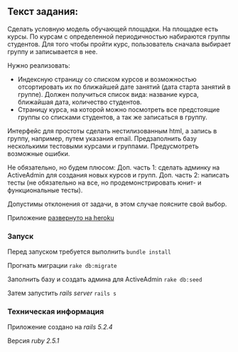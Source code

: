 ## Текст задания:

Сделать условную модель обучающей площадки.
На площадке есть курсы. По курсам с определенной периодичностью набираются группы студентов. Для того чтобы пройти курс, пользователь сначала выбирает группу и записывается в нее.

Нужно реализовать:
- Индексную страницу со списком курсов и возможностью отсортировать их по ближайшей дате занятий (дата старта занятий в группе). Должен получиться список вида: название курса, ближайшая дата, количество студентов.
- Страницу курса, на которой можно посмотреть все предстоящие группы со списками студентов, а так же записаться в группу.

Интерфейс для простоты сделать нестилизованным html, а запись в группу, например, путем указания email. Предзаполнить базу несколькими тестовыми курсами и группами. Предусмотреть возможные ошибки.

Не обязательно, но будем плюсом:
Доп. часть 1: сделать админку на ActiveAdmin для создания новых курсов и групп.
Доп. часть 2: написать тесты (не обязательно на все, но продемонстрировать юнит- и функциональные тесты).

Допустимы отклонения от задачи, в этом случае поясните свой выбор.

Приложение [развернуто на heroku](https://mailru-test.herokuapp.com/)

### Запуск

Перед запуском требуется выполнить `bundle install`

Прогнать миграции `rake db:migrate`

Заполнить базу и создать админа для ActiveAdmin `rake db:seed`

Затем запустить *rails server* `rails s`

### Техническая информация

Приложение создано на *rails 5.2.4*

Версия *ruby 2.5.1*
